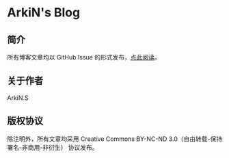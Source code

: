 # ArkiN's Blog
## 简介
所有博客文章均以 GitHub Issue 的形式发布，[点此阅读](https://github.com/arkins/blog/issues)。

## 关于作者
ArkiN.S

## 版权协议
除注明外，所有文章均采用 Creative Commons BY-NC-ND 3.0（自由转载-保持署名-非商用-非衍生） 协议发布。
